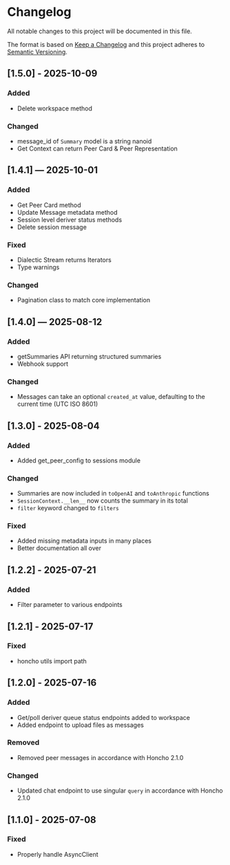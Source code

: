 # Changelog

All notable changes to this project will be documented in this file.

The format is based on [Keep a Changelog](http://keepachangelog.com/)
and this project adheres to [Semantic Versioning](http://semver.org/).

## [1.5.0] - 2025-10-09

### Added

- Delete workspace method

### Changed

- message_id of `Summary` model is a string nanoid
- Get Context can return Peer Card & Peer Representation

## [1.4.1] — 2025-10-01

### Added

- Get Peer Card method
- Update Message metadata method
- Session level deriver status methods
- Delete session message

### Fixed

- Dialectic Stream returns Iterators
- Type warnings

### Changed

- Pagination class to match core implementation

## [1.4.0] — 2025-08-12

### Added

- getSummaries API returning structured summaries
- Webhook support

### Changed

- Messages can take an optional `created_at` value, defaulting to the current
  time (UTC ISO 8601)

## [1.3.0] - 2025-08-04

### Added

- Added get_peer_config to sessions module

### Changed

- Summaries are now included in `toOpenAI` and `toAnthropic` functions
- `SessionContext.__len__` now counts the summary in its total
- `filter` keyword changed to `filters`

### Fixed

- Added missing metadata inputs in many places
- Better documentation all over

## [1.2.2] - 2025-07-21

### Added

- Filter parameter to various endpoints

## [1.2.1] - 2025-07-17

### Fixed

- honcho utils import path

## [1.2.0] - 2025-07-16

### Added

- Get/poll deriver queue status endpoints added to workspace
- Added endpoint to upload files as messages

### Removed

- Removed peer messages in accordance with Honcho 2.1.0

### Changed

- Updated chat endpoint to use singular `query` in accordance with Honcho 2.1.0

## [1.1.0] - 2025-07-08

### Fixed

- Properly handle AsyncClient
